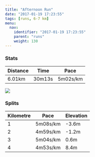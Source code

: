 ```yaml
---
title: "Afternoon Run"
date: "2017-01-19 17:23:55"
tags: [runs, 6-7 km]
menu:
  nav:
    identifier: "2017-01-19 17:23:55"
    parent: "runs"
    weight: 130
---
```


### Stats

| Distance | Time | Pace |
|----------|------|------|
|6.01km|30m13s|5m02s/km|

<img src='https://maps.googleapis.com/maps/api/staticmap?maptype=roadmap&path=enc:kwjeIrgvLcJqD_A`BcBrPd@lGoAzU|B`AmA|@V~D~E`U`JhPlDpTdEbGtEp@bOzZjEtRhEt_@iGkb@wHqZuJuOcDScFwFwE}XyGeIwEoRoAmKvA{AiBu@v@mCDqe@&key=AIzaSyAfqMeaZ1CCJFGP5cWud__oZnT_Pybg-1M&size=800x800&markers=color:yellow|label:S|53.47206,-2.24906&markers=color:green|label:F|53.474549999999994,-2.2496499999999986'>

### Splits

| Kilometre | Pace | Elevation |
|------|------|-----------|
|1|5m08s/km|-3.6m|
|2|4m59s/km|-1.2m|
|3|5m04s/km|0.6m|
|4|4m53s/km|8.4m|
